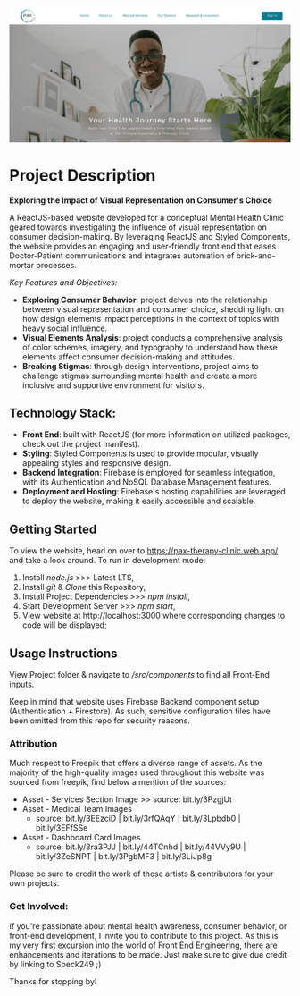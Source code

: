 ![Landing Page](/src/images/Banner.png)

# Project Description  
**Exploring the Impact of Visual Representation on Consumer's Choice**

A ReactJS-based website developed for a conceptual Mental Health Clinic geared towards investigating the influence of visual representation on consumer decision-making. By leveraging ReactJS and Styled Components, the website provides an engaging and user-friendly front end that eases Doctor-Patient communications and integrates automation of brick-and-mortar processes.

*Key Features and Objectives:*
* **Exploring Consumer Behavior**: project delves into the relationship between visual representation and consumer choice, shedding light on how design elements impact perceptions in the context of topics with heavy social influence.
* **Visual Elements Analysis**: project conducts a comprehensive analysis of color schemes, imagery, and typography to understand how these elements affect consumer decision-making and attitudes.
* **Breaking Stigmas**: through design interventions, project aims to challenge stigmas surrounding mental health and create a more inclusive and supportive environment for visitors.

## Technology Stack:
* **Front End**: built with ReactJS (for more information on utilized packages, check out the project manifest).
* **Styling**: Styled Components is used to provide modular, visually appealing styles and responsive design.
* **Backend Integration**: Firebase is employed for seamless integration, with its Authentication and NoSQL Database Management features.
* **Deployment and Hosting**: Firebase's hosting capabilities are leveraged to deploy the website, making it easily accessible and scalable.

## Getting Started
To view the website, head on over to https://pax-therapy-clinic.web.app/ and take a look around. To run in development mode:
1. Install *node.js* >>> Latest LTS,
2. Install *git* & *Clone* this Repository,
3. Install Project Dependencies >>> *npm install*,
4. Start Development Server >>> *npm start*,
5. View website at http://localhost:3000 where corresponding changes to code will be displayed;

## Usage Instructions
View Project folder & navigate to */src/components* to find all Front-End inputs.

Keep in mind that website uses Firebase Backend component setup (Authentication + Firestore). As such, sensitive configuration files have been omitted from this repo for security reasons.

### Attribution
Much respect to Freepik that offers a diverse range of assets. As the majority of the high-quality images used throughout this website was sourced from freepik, find below a mention of the sources:
* Asset - Services Section Image >> source: bit.ly/3PzgjUt
* Asset - Medical Team Images
  * source: bit.ly/3EEzciD | bit.ly/3rfQAqY | bit.ly/3Lpbdb0 | bit.ly/3EFfSSe
* Asset - Dashboard Card Images
  * source: bit.ly/3ra3PJJ | bit.ly/44TCnhd | bit.ly/44VVy9U | bit.ly/3ZeSNPT | bit.ly/3PgbMF3 | bit.ly/3LiJp8g

Please be sure to credit the work of these artists & contributors for your own projects. 

### Get Involved:
If you're passionate about mental health awareness, consumer behavior, or front-end development, I invite you to contribute to this project. As this is my very first excursion into the world of Front End Engineering, there are enhancements and iterations to be made. Just make sure to give due credit by linking to Speck249 ;)

Thanks for stopping by!